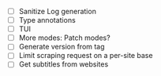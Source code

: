 - [ ] Sanitize Log generation
- [ ] Type annotations
- [ ] TUI
- [ ] More modes: Patch modes?
- [ ] Generate version from tag
- [ ] Limit scraping request on a per-site base
- [ ] Get subtitles from websites

